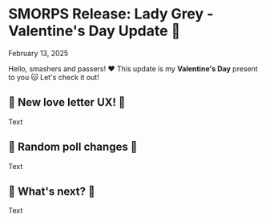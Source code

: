 # SMORPS Release: Lady Grey - Valentine's Day Update 💝
February 13, 2025

Hello, smashers and passers! ❤️ This update is my **Valentine's Day** present to you 😽 Let's check it out!

## 💌 New love letter UX! 💌
Text

## 🎲 Random poll changes 🎲
Text

## 🔮 What's next? 🔮
Text